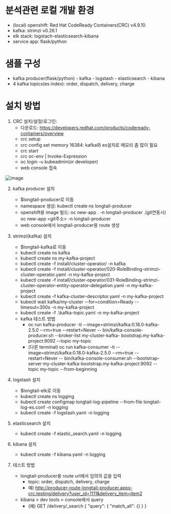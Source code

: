# 분석관련 로컬 개발 환경
  - (local) openshift: Red Hat CodeReady Containers(CRC) v4.9.10
  - kafka: strimzi v0.26.1
  - elk stack: logstach-elasticsearch-kibana 
  - service app: flask/python
 
# 샘플 구성
  - kafka producer(flask/python) - kafka - logstash - elasticsearch - kibana
  - 4 kafka topics(es index): order, dispatch, delivery, charge
    
# 설치 방법
1. CRC 설치/설정/로그인: 
   - 다운로드: https://developers.redhat.com/products/codeready-containers/overview
   - crc setup
   - crc config set memory 16384: kafka와 es설치로 메모리 좀 많이 필요
   - crc start
   - crc oc-env | Invoke-Expression
   - oc login -u kubeadmin(or developer)
   - web console 접속
 
![image](https://user-images.githubusercontent.com/80303046/147523438-d2e68776-9613-4c42-a096-cd03352116da.png)

 
 2. kafka producer 설치
    - $longtail-producer로 이동
    - namespace 생성: kubectl create ns longtail-producer
    - openshift용 image 빌드: oc new-app . -n longtail-producer
     .(git연동시) oc new-app <git주소> -n longtail-producer
    - web console에서 longtail-producer용 route 생성
   
 3. strimzi(kafka) 설치
    - $longtail-kafka로 이동
    - kubectl create ns kafka
    - kubectl create ns my-kafka-project
    - kubectl create -f install/cluster-operator/ -n kafka
    - kubectl create -f install/cluster-operator/020-RoleBinding-strimzi-cluster-operator.yaml -n my-kafka-project
    - kubectl create -f install/cluster-operator/031-RoleBinding-strimzi-cluster-operator-entity-operator-delegation.yaml -n my-kafka-project
    - kubectl create -f kafka-cluster-descriptor.yaml -n my-kafka-project
    - kubectl wait kafka/my-cluster --for=condition=Ready --timeout=300s -n my-kafka-project
    - kubectl create -f .\kafka-topic.yaml -n my-kafka-project
    - kafka 테스트 방법
      - oc run kafka-producer -ti --image=strimzi/kafka:0.18.0-kafka-2.5.0  --rm=true  --restart=Never -- bin/kafka-console-producer.sh  --broker-list my-cluster-kafka-  bootstrap.my-kafka-project:9092  --topic my-topic
      - (다른 terminal) oc run kafka-consumer -ti --image=strimzi/kafka:0.18.0-kafka-2.5.0  --rm=true  --restart=Never -- bin/kafka-console-consumer.sh  --bootstrap-server my-cluster-kafka-bootstrap.my-kafka-project:9092  --topic my-topic --from-beginning
                       
 4. logstash 설치
    - $longtail-elk로 이동
    - kubectl create ns logging 
    - kubectl create configmap longtail-log-pipeline --from-file longtail-log-es.conf -n logging
    - kubectl create -f logstash.yaml  -n logging
    
 5. elasticsearch 설치
    - kubectl create -f elastic_search.yaml -n logging
    
 6. kibana 설치
    - kubectl create -f kibana.yaml -n logging

7. 테스트 방법
    - longtail-producer용 route url에서 임의의 값을 입력
      - topic: order, dispatch, delivery, charge
      - 예) http://producer-route-longtail-producer.apps-crc.testing/delivery?user_id=1111&delivery_item=item2
    - kibana > dev tools > console에서 query
      - (예) GET /delivery/_search
            {
              "query": {
                "match_all": {}
              }
            }
    
